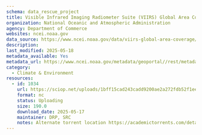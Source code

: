 ```yaml
---
schema: data_rescue_project 
title: Visible Infrared Imaging Radiometer Suite (VIIRS) Global Area Coverage (VGAC), Version 1
organization: National Oceanic and Atmospheric Administration
agency: Department of Commerce
websites: ncei.noaa.gov
data_source: https://www.ncei.noaa.gov/data/viirs-global-area-coverage/
description: 
last_modified: 2025-05-18
metadata_available: Yes
metadata_url: https://www.ncei.noaa.gov/metadata/geoportal//rest/metadata/item/gov.noaa.ncdc%3AC01703
category:
  - Climate & Environment 
resources:
  - id: 1034
    url: https://sciop.net/uploads/1bff15cad243cadd9200ae2a272fdb52f1ee201a
    format: nc
    status: Uploading
    size: 190.0
    download_date: 2025-05-17
    maintainer: DRP, SRC
    notes: Alternate torrent location https://academictorrents.com/details/1bff15cad243cadd9200ae2a272fdb52f1ee201a
---
```

